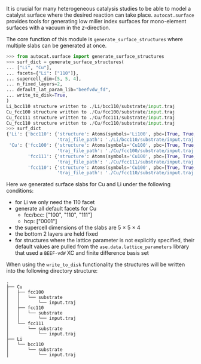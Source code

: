It is crucial for many heterogeneous catalysis studies to be
able to model a catalyst surface where the desired reaction
can take place. `autocat.surface` provides tools for generating
low miller index surfaces for mono-element surfaces with a vacuum
in the $z$-direction.

The core function of this module is `generate_surface_structures`
where multiple slabs can be generated at once.

```py
>>> from autocat.surface import generate_surface_structures
>>> surf_dict = generate_surface_structures(
... ["Li", "Cu"],
... facets={"Li": ["110"]},
... supercell_dim=[5, 5, 4],
... n_fixed_layers=2,
... default_lat_param_lib="beefvdw_fd",
... write_to_disk=True,
)
Li_bcc110 structure written to ./Li/bcc110/substrate/input.traj
Cu_fcc100 structure written to ./Cu/fcc100/substrate/input.traj
Cu_fcc111 structure written to ./Cu/fcc111/substrate/input.traj
Cu_fcc110 structure written to ./Cu/fcc110/substrate/input.traj
>>> surf_dict
{'Li': {'bcc110': {'structure': Atoms(symbols='Li100', pbc=[True, True, False], ...),
                   'traj_file_path': './Li/bcc110/substrate/input.traj'}},
 'Cu': {'fcc100': {'structure': Atoms(symbols='Cu100', pbc=[True, True, False], ...),
                   'traj_file_path': './Cu/fcc100/substrate/input.traj'},
        'fcc111': {'structure': Atoms(symbols='Cu100', pbc=[True, True, False], ...),
                   'traj_file_path': './Cu/fcc111/substrate/input.traj'},
        'fcc110': {'structure': Atoms(symbols='Cu100', pbc=[True, True, False], ...),
                   'traj_file_path': './Cu/fcc110/substrate/input.traj'}}}
```
Here we generated surface slabs for Cu and Li under the following conditions:

- for Li we only need the 110 facet
- generate all default facets for Cu
    * fcc/bcc: ["100", "110", "111"]
    * hcp: ["0001"]
- the supercell dimensions of the slabs are 5 $\times$ 5 $\times$ 4
- the bottom 2 layers are held fixed
- for structures where the lattice parameter is not explicitly specified,
their default values are pulled from the `ase.data.lattice_parameters`
library that used a `BEEF-vdW` XC and finite difference basis set

When using the `write_to_disk` functionality the structures
will be written into the following directory structure:

```
.
├── Cu
│   ├── fcc100
│   │   └── substrate
│   │       └── input.traj
│   ├── fcc110
│   │   └── substrate
│   │       └── input.traj
│   └── fcc111
│       └── substrate
│           └── input.traj
├── Li
│   └── bcc110
│       └── substrate
│           └── input.traj
```
